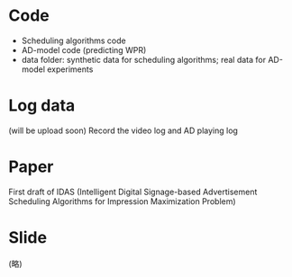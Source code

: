 # Code
* Scheduling algorithms code
* AD-model code (predicting WPR)
* data folder: synthetic data for scheduling algorithms; real data for AD-model experiments

# Log data
(will be upload soon)
Record the video log and AD playing log

# Paper
First draft of IDAS
(Intelligent Digital Signage-based Advertisement Scheduling Algorithms for Impression Maximization Problem)

# Slide
(略)
